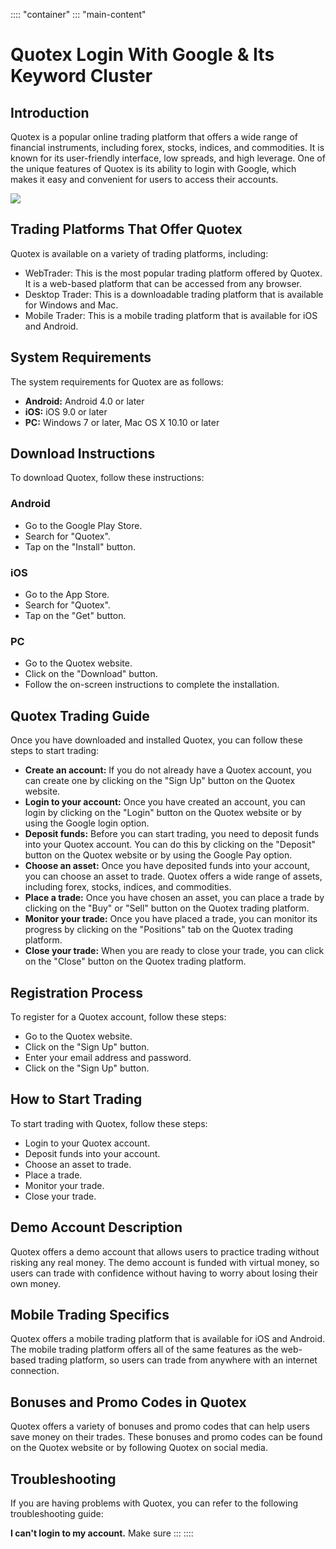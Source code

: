 :::: \"container\"
::: \"main-content\"
# Quotex Login With Google & Its Keyword Cluster

## Introduction

Quotex is a popular online trading platform that offers a wide range of
financial instruments, including forex, stocks, indices, and
commodities. It is known for its user-friendly interface, low spreads,
and high leverage. One of the unique features of Quotex is its ability
to login with Google, which makes it easy and convenient for users to
access their accounts.

[![](https://static.quotex.io/files/12_en/300_250.jpg)](https://traff.sbs/brokerqxlid)

## Trading Platforms That Offer Quotex

Quotex is available on a variety of trading platforms, including:

-   WebTrader: This is the most popular trading platform offered by
    Quotex. It is a web-based platform that can be accessed from any
    browser.
-   Desktop Trader: This is a downloadable trading platform that is
    available for Windows and Mac.
-   Mobile Trader: This is a mobile trading platform that is available
    for iOS and Android.

## System Requirements

The system requirements for Quotex are as follows:

-   **Android:** Android 4.0 or later
-   **iOS:** iOS 9.0 or later
-   **PC:** Windows 7 or later, Mac OS X 10.10 or later

## Download Instructions

To download Quotex, follow these instructions:

### Android

-   Go to the Google Play Store.
-   Search for "Quotex".
-   Tap on the "Install" button.

### iOS

-   Go to the App Store.
-   Search for "Quotex".
-   Tap on the "Get" button.

### PC

-   Go to the Quotex website.
-   Click on the "Download" button.
-   Follow the on-screen instructions to complete the installation.

## Quotex Trading Guide

Once you have downloaded and installed Quotex, you can follow these
steps to start trading:

-   **Create an account:** If you do not already have a Quotex account,
    you can create one by clicking on the "Sign Up" button on the
    Quotex website.
-   **Login to your account:** Once you have created an account, you can
    login by clicking on the "Login" button on the Quotex website
    or by using the Google login option.
-   **Deposit funds:** Before you can start trading, you need to deposit
    funds into your Quotex account. You can do this by clicking on the
    "Deposit" button on the Quotex website or by using the Google
    Pay option.
-   **Choose an asset:** Once you have deposited funds into your
    account, you can choose an asset to trade. Quotex offers a wide
    range of assets, including forex, stocks, indices, and commodities.
-   **Place a trade:** Once you have chosen an asset, you can place a
    trade by clicking on the "Buy" or "Sell" button on the
    Quotex trading platform.
-   **Monitor your trade:** Once you have placed a trade, you can
    monitor its progress by clicking on the "Positions" tab on the
    Quotex trading platform.
-   **Close your trade:** When you are ready to close your trade, you
    can click on the "Close" button on the Quotex trading
    platform.

## Registration Process

To register for a Quotex account, follow these steps:

-   Go to the Quotex website.
-   Click on the "Sign Up" button.
-   Enter your email address and password.
-   Click on the "Sign Up" button.

## How to Start Trading

To start trading with Quotex, follow these steps:

-   Login to your Quotex account.
-   Deposit funds into your account.
-   Choose an asset to trade.
-   Place a trade.
-   Monitor your trade.
-   Close your trade.

## Demo Account Description

Quotex offers a demo account that allows users to practice trading
without risking any real money. The demo account is funded with virtual
money, so users can trade with confidence without having to worry about
losing their own money.

## Mobile Trading Specifics

Quotex offers a mobile trading platform that is available for iOS and
Android. The mobile trading platform offers all of the same features as
the web-based trading platform, so users can trade from anywhere with an
internet connection.

## Bonuses and Promo Codes in Quotex

Quotex offers a variety of bonuses and promo codes that can help users
save money on their trades. These bonuses and promo codes can be found
on the Quotex website or by following Quotex on social media.

## Troubleshooting

If you are having problems with Quotex, you can refer to the following
troubleshooting guide:

**I can\'t login to my account.** Make sure
:::
::::

